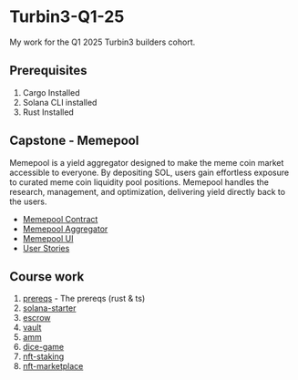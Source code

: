 # Turbin3-Q1-25
My work for the Q1 2025 Turbin3 builders cohort.

## Prerequisites
1. Cargo Installed
2. Solana CLI installed
3. Rust Installed

## Capstone - Memepool
Memepool is a yield aggregator designed to make the meme coin market accessible to everyone. By depositing SOL, users gain effortless exposure to curated meme coin liquidity pool positions. Memepool handles the research, management, and optimization, delivering yield directly back to the users.
- [Memepool Contract](https://github.com/suite/memepool.git)
- [Memepool Aggregator](https://github.com/suite/memepool-aggregator.git)
- [Memepool UI](https://github.com/suite/memepool-ui.git)
- [User Stories](https://docs.google.com/document/d/1HBy0QXC6gkG0PM1P_FpaIlNVbyiZAzx89kV5sJg0AfA/edit?usp=sharing)

## Course work
1. [prereqs](https://github.com/suite/TURBIN3.git) - The prereqs (rust & ts)
2. [solana-starter](https://github.com/suite/solana-starter.git)
3. [escrow](https://github.com/suite/escrow.git)
4. [vault](https://github.com/suite/vault.git)
5. [amm](https://github.com/suite/amm.git)
6. [dice-game](https://github.com/suite/dice-game.git)
7. [nft-staking](https://github.com/suite/nft-staking.git)
8. [nft-marketplace](https://github.com/suite/nft-marketplace.git)
